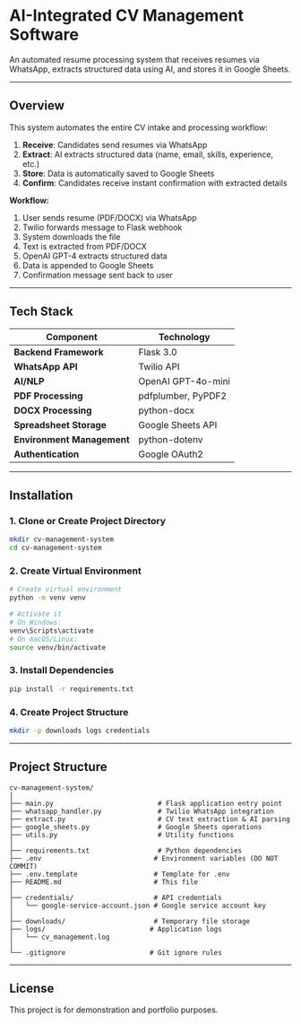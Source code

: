 # AI-Integrated CV Management Software

An automated resume processing system that receives resumes via WhatsApp, extracts structured data using AI, and stores it in Google Sheets.

---

## Overview

This system automates the entire CV intake and processing workflow:

1. **Receive**: Candidates send resumes via WhatsApp
2. **Extract**: AI extracts structured data (name, email, skills, experience, etc.)
3. **Store**: Data is automatically saved to Google Sheets
4. **Confirm**: Candidates receive instant confirmation with extracted details



**Workflow:**
1. User sends resume (PDF/DOCX) via WhatsApp
2. Twilio forwards message to Flask webhook
3. System downloads the file
4. Text is extracted from PDF/DOCX
5. OpenAI GPT-4 extracts structured data
6. Data is appended to Google Sheets
7. Confirmation message sent back to user

---

## Tech Stack

| Component | Technology |
|-----------|------------|
| **Backend Framework** | Flask 3.0 |
| **WhatsApp API** | Twilio API |
| **AI/NLP** | OpenAI GPT-4o-mini |
| **PDF Processing** | pdfplumber, PyPDF2 |
| **DOCX Processing** | python-docx |
| **Spreadsheet Storage** | Google Sheets API |
| **Environment Management** | python-dotenv |
| **Authentication** | Google OAuth2 |

---

## Installation

### 1. Clone or Create Project Directory

```bash
mkdir cv-management-system
cd cv-management-system
```

### 2. Create Virtual Environment

```bash
# Create virtual environment
python -m venv venv

# Activate it
# On Windows:
venv\Scripts\activate
# On macOS/Linux:
source venv/bin/activate
```

### 3. Install Dependencies

```bash
pip install -r requirements.txt
```

### 4. Create Project Structure

```bash
mkdir -p downloads logs credentials
```

---

## Project Structure

```
cv-management-system/
│
├── main.py                          # Flask application entry point
├── whatsapp_handler.py              # Twilio WhatsApp integration
├── extract.py                       # CV text extraction & AI parsing
├── google_sheets.py                 # Google Sheets operations
├── utils.py                         # Utility functions
│
├── requirements.txt                 # Python dependencies
├── .env                            # Environment variables (DO NOT COMMIT)
├── .env.template                   # Template for .env
├── README.md                       # This file
│
├── credentials/                    # API credentials
│   └── google-service-account.json # Google service account key
│
├── downloads/                      # Temporary file storage
├── logs/                          # Application logs
│   └── cv_management.log
│
└── .gitignore                     # Git ignore rules
```
---

## License

This project is for demonstration and portfolio purposes.

